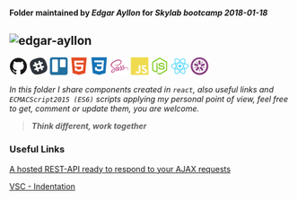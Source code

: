 #### Folder maintained by *Edgar Ayllon* for *Skylab bootcamp 2018-01-18*
![edgar-ayllon](https://www.gravatar.com/avatar/a58508650e692ce0ca2120d1f11b4758.jpg "Edgar Ayllon")
--
<img src='svg/github-original.svg' width='32px'/>
<img src='svg/slack-plain.svg' width='32px'/>
<img src='svg/trello-plain.svg' width='32px'/>
<img src='svg/html5-plain.svg' width='32px'/>
<img src='svg/css3-plain.svg' width='32px'/>
<img src='svg/sass-original.svg' width='32px'/>
<img src='svg/javascript-plain.svg' width='32px'/>
<img src='svg/nodejs-plain.svg' width='32px'/>
<img src='svg/react-original.svg' width='32px'/>
<img src='svg/jasmine-plain.svg' width='32px'/>

 *In this folder I share components created in `react`, also useful links and `ECMACScript2015 (ES6)` scripts applying my personal point of view, feel free to get, comment or update them, you are welcome.*

 >**_Think different, work together_**

### Useful Links

[A hosted REST-API ready to respond to your AJAX requests](https://reqres.in)

[VSC - Indentation](https://code.visualstudio.com/docs/editor/codebasics#_indentation)